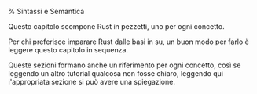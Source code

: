 % Sintassi e Semantica

Questo capitolo scompone Rust in pezzetti, uno per ogni concetto.

Per chi preferisce imparare Rust dalle basi in su, un buon modo per farlo è
leggere questo capitolo in sequenza.

Queste sezioni formano anche un riferimento per ogni concetto,
così se leggendo un altro tutorial qualcosa non fosse chiaro, leggendo qui
l'appropriata sezione si può avere una spiegazione.
